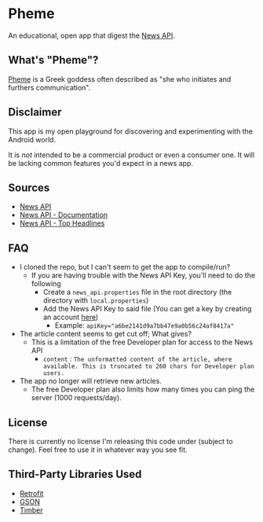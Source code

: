 Pheme
==========

An educational, open app that digest the [News API](https://newsapi.org/).

What's "Pheme"?
--------------
[Pheme](https://en.wikipedia.org/wiki/Pheme) is a Greek goddess often described as "she who initiates and furthers communication".

Disclaimer
----------
This app is my open playground for discovering and experimenting with the Android world. 

It is _not_ intended to be a commercial product or even a consumer one. It will be lacking common features you'd expect in a news app.

Sources
-------
* [News API](https://newsapi.org/)
* [News API - Documentation](https://newsapi.org/docs)
* [News API - Top Headlines](https://newsapi.org/docs/endpoints/top-headlines)

FAQ
---
* I cloned the repo, but I can't seem to get the app to compile/run?
    * If you are having trouble with the News API Key, you'll need to do the following
        * Create a `news_api.properties` file in the root directory (the directory with `local.properties`)
        * Add the News API Key to said file (You can get a key by creating an account [here](https://newsapi.org/))
            * Example: `apiKey="a6be2141d9a7bb47e9a0b56c24af8417a"`
* The article content seems to get cut off; What gives?
    * This is a limitation of the free Developer plan for access to the News API
        * `content` : `The unformatted content of the article, where available. This is truncated to 260 chars for Developer plan users.`
* The app no longer will retrieve new articles.
    * The free Developer plan also limits how many times you can ping the server (1000 requests/day).

License
-------
There is currently no license I'm releasing this code under (subject to change). Feel free to use it in whatever way you see fit. 

Third-Party Libraries Used
--------------------------
* [Retrofit](https://square.github.io/retrofit/)
* [GSON](https://github.com/google/gson)
* [Timber](https://github.com/JakeWharton/timber)
